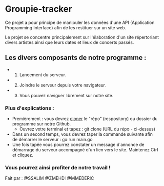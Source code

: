 # Groupie-tracker

Ce projet a pour principe de manipuler les données d'une API (Application Programming Interface) afin de les restituer sur un site web.

Le projet se concentre principalement sur l'élaboration d'un site répertoriant divers artistes ainsi que leurs dates et lieux de concerts passés. 

## Les divers composants de notre programme : 

 * 1. Lancement du serveur.
 * 2. Joindre le serveur depuis votre navigateur.
 * 3. Vous pouvez naviguer librement sur notre site.

### Plus d'explications : 

 * Premièrement : vous devrez [cloner](https://github.com/salimskander/Groupie-tracker.git) le "répo" (respository) ou dossier du programme sur notre Github.
    * Ouvrez votre terminal et tapez : git clone (URL du répo - ci-dessus)
 * Dans un second temps, vous devrez taper la commande suivante afin de démarrer le serveur : go run main.go
 * Une fois tapée vous pourrez constater un message d'annonce de démarrage du serveur accompagné d'un lien vers le site. Maintenez Ctrl et cliquez. 

### Vous pourrez ainsi profiter de notre travail ! 


Fait par : @SSALIM @ZMEHDI @MMEDERIC